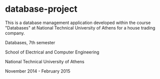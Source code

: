 # database-project

This is a database management application developed within the course "Databases" at National Technical University of Athens for a house trading company.

Databases, 7th semester

School of Electrical and Computer Engineering

National Technical University of Athens

November 2014 - February 2015
